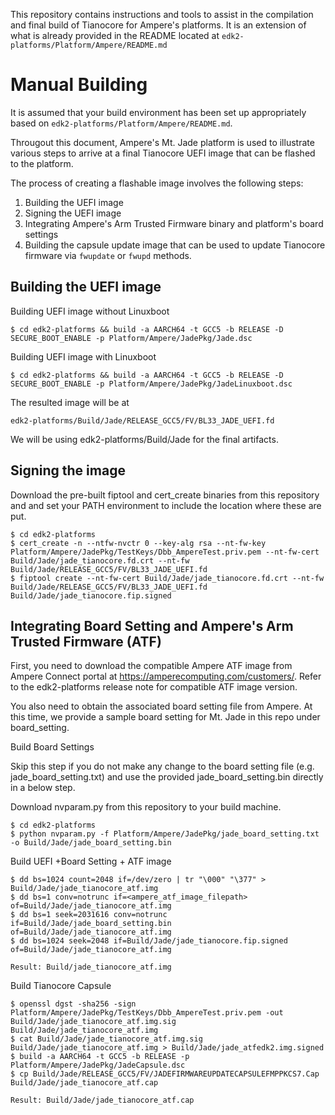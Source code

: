This repository contains instructions and tools to assist in the
compilation and final build of Tianocore for Ampere's platforms. It is
an extension of what is already provided in the README located at
`edk2-platforms/Platform/Ampere/README.md`

# Manual Building

It is assumed that your build environment has been set up appropriately
based on `edk2-platforms/Platform/Ampere/README.md`.

Througout this document, Ampere's Mt. Jade platform is used to illustrate
various steps to arrive at a final Tianocore UEFI image that can be
flashed to the platform.

The process of creating a flashable image involves the following steps:
1. Building the UEFI image
2. Signing the UEFI image
3. Integrating Ampere's Arm Trusted Firmware binary and platform's board settings
4. Building the capsule update image that can be used to update Tianocore firmware via `fwupdate` or `fwupd` methods.

## Building the UEFI image

Building UEFI image without Linuxboot

```
$ cd edk2-platforms && build -a AARCH64 -t GCC5 -b RELEASE -D SECURE_BOOT_ENABLE -p Platform/Ampere/JadePkg/Jade.dsc

```

Building UEFI image with Linuxboot

```
$ cd edk2-platforms && build -a AARCH64 -t GCC5 -b RELEASE -D SECURE_BOOT_ENABLE -p Platform/Ampere/JadePkg/JadeLinuxboot.dsc

```

The resulted image will be at

`edk2-platforms/Build/Jade/RELEASE_GCC5/FV/BL33_JADE_UEFI.fd`


We will be using edk2-platforms/Build/Jade for the final artifacts.

## Signing the image

Download the pre-built fiptool and cert_create binaries from this repository
and and set your PATH environment to include the location where these are
put.

```
$ cd edk2-platforms
$ cert_create -n --ntfw-nvctr 0 --key-alg rsa --nt-fw-key Platform/Ampere/JadePkg/TestKeys/Dbb_AmpereTest.priv.pem --nt-fw-cert Build/Jade/jade_tianocore.fd.crt --nt-fw Build/Jade/RELEASE_GCC5/FV/BL33_JADE_UEFI.fd
$ fiptool create --nt-fw-cert Build/Jade/jade_tianocore.fd.crt --nt-fw Build/Jade/RELEASE_GCC5/FV/BL33_JADE_UEFI.fd Build/Jade/jade_tianocore.fip.signed
```

## Integrating Board Setting and Ampere's Arm Trusted Firmware (ATF)

First, you need to download the compatible Ampere ATF image from Ampere Connect portal at https://amperecomputing.com/customers/. Refer to the edk2-platforms release note for compatible ATF image version.

You also need to obtain the associated board setting file from Ampere. At this time, we provide a sample board setting for Mt. Jade in this repo under board_setting.

Build Board Settings

Skip this step if you do not make any change to the board setting file (e.g. jade_board_setting.txt) and use the provided jade_board_setting.bin directly in a below step.

Download nvparam.py from this repository to your build machine.

```
$ cd edk2-platforms
$ python nvparam.py -f Platform/Ampere/JadePkg/jade_board_setting.txt -o Build/Jade/jade_board_setting.bin

```

Build UEFI +Board Setting + ATF image

```
$ dd bs=1024 count=2048 if=/dev/zero | tr "\000" "\377" > Build/Jade/jade_tianocore_atf.img
$ dd bs=1 conv=notrunc if=<ampere_atf_image_filepath> of=Build/Jade/jade_tianocore_atf.img
$ dd bs=1 seek=2031616 conv=notrunc if=Build/Jade/jade_board_setting.bin of=Build/Jade/jade_tianocore_atf.img
$ dd bs=1024 seek=2048 if=Build/Jade/jade_tianocore.fip.signed of=Build/Jade/jade_tianocore_atf.img

Result: Build/jade_tianocore_atf.img

```
Build Tianocore Capsule

```
$ openssl dgst -sha256 -sign Platform/Ampere/JadePkg/TestKeys/Dbb_AmpereTest.priv.pem -out Build/Jade/jade_tianocore_atf.img.sig Build/Jade/jade_tianocore_atf.img
$ cat Build/Jade/jade_tianocore_atf.img.sig Build/Jade/jade_tianocore_atf.img > Build/Jade/jade_atfedk2.img.signed
$ build -a AARCH64 -t GCC5 -b RELEASE -p Platform/Ampere/JadePkg/JadeCapsule.dsc
$ cp Build/Jade/RELEASE_GCC5/FV/JADEFIRMWAREUPDATECAPSULEFMPPKCS7.Cap Build/Jade/jade_tianocore_atf.cap

Result: Build/Jade/jade_tianocore_atf.cap
```
